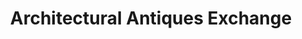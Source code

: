 ---
title: "Architectural Antiques Exchange"
url: /philadelphia/architectural-antiques-exchange/
shop: antiques
---